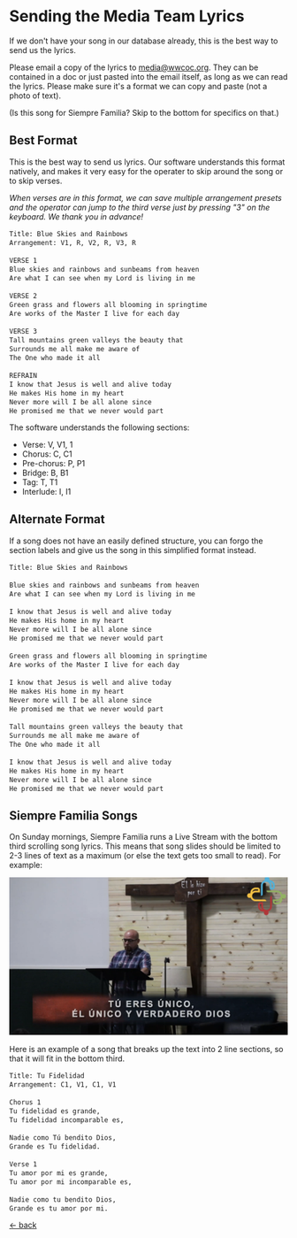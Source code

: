 # Sending the Media Team Lyrics

If we don't have your song in our database already, this is the best way to send us the lyrics.

Please email a copy of the lyrics to media@wwcoc.org.  They can be contained in a doc or just pasted into the email itself, as long as we can read the lyrics.  Please make sure it's a format we can copy and paste (not a photo of text).

(Is this song for Siempre Familia?  Skip to the bottom for specifics on that.)

## Best Format

This is the best way to send us lyrics.  Our software understands this format natively, and makes it very easy for the operater to skip around the song or to skip verses.

_When verses are in this format, we can save multiple arrangement presets and the operator can jump to the third verse just by pressing "3" on the keyboard.  We thank you in advance!_

    Title: Blue Skies and Rainbows
    Arrangement: V1, R, V2, R, V3, R

    VERSE 1
    Blue skies and rainbows and sunbeams from heaven
    Are what I can see when my Lord is living in me

    VERSE 2
    Green grass and flowers all blooming in springtime
    Are works of the Master I live for each day

    VERSE 3
    Tall mountains green valleys the beauty that
    Surrounds me all make me aware of
    The One who made it all

    REFRAIN
    I know that Jesus is well and alive today
    He makes His home in my heart
    Never more will I be all alone since
    He promised me that we never would part

The software understands the following sections:
- Verse: V, V1, 1
- Chorus: C, C1
- Pre-chorus: P, P1
- Bridge: B, B1
- Tag: T, T1
- Interlude: I, I1

## Alternate Format

If a song does not have an easily defined structure, you can forgo the section labels and give us the song in this simplified format instead.

    Title: Blue Skies and Rainbows

    Blue skies and rainbows and sunbeams from heaven
    Are what I can see when my Lord is living in me

    I know that Jesus is well and alive today
    He makes His home in my heart
    Never more will I be all alone since
    He promised me that we never would part

    Green grass and flowers all blooming in springtime
    Are works of the Master I live for each day

    I know that Jesus is well and alive today
    He makes His home in my heart
    Never more will I be all alone since
    He promised me that we never would part

    Tall mountains green valleys the beauty that
    Surrounds me all make me aware of
    The One who made it all

    I know that Jesus is well and alive today
    He makes His home in my heart
    Never more will I be all alone since
    He promised me that we never would part

## Siempre Familia Songs

On Sunday mornings, Siempre Familia runs a Live Stream with the bottom third scrolling song lyrics.  This means that song slides should be limited to 2-3 lines of text as a maximum (or else the text gets too small to read).  For example:

![Screenshot of Simepre Familia Singing with Song Lyrics in the Bottom Third](img/sf-singing-bottom-third.png)

Here is an example of a song that breaks up the text into 2 line sections, so that it will fit in the bottom third.

    Title: Tu Fidelidad
    Arrangement: C1, V1, C1, V1

    Chorus 1
    Tu fidelidad es grande,
    Tu fidelidad incomparable es,

    Nadie como Tú bendito Dios,
    Grande es Tu fidelidad.

    Verse 1
    Tu amor por mi es grande,
    Tu amor por mi incomparable es,

    Nadie como tu bendito Dios,
    Grande es tu amor por mi.

[<- back](README.md)
